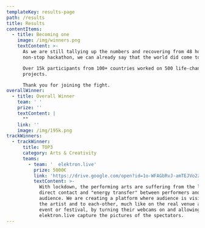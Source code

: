 ```yaml
---
templateKey: results-page
path: /results
title: Results
contentItems:
  - title: Becoming one
    image: /img/winners.png
    textContent: >-
      As we are still tallying up the numbers and recovering from 48 hours of
      non-stop hackathon, we can already say that the world did come together. 

      Over 15k participants from 100+ countries worked on 500 life-changing
      projects. 

      Thank you for joining the fight.
overallWinner:
  - title: Overall Winner
    team: ' '
    prize: ''
    textContent: |
      ""
    link: ''
    image: /img/195k.png
trackWinners:
  - trackWinner:
      title: TOP3
      category: Arts & Creativity
      teams:
        - team: '  elektron.live'
          prize: 5000€
          link: 'https://drive.google.com/open?id=1o-WFAGbRvJ-amTEJVo2zeqqrbFzIWYeh'
          textContent: >-
            With lockdown, the performing arts are suffering from the lack of
            direct contact and "energy transfer" between performers and
            audience. We are creating a platform where audience is visible to
            the artist and to each-other, much like on the real venue at the
            event or festival, by turning their webcams on and allowing
            elektron.live capture the pictures of the spectators.
---
```

